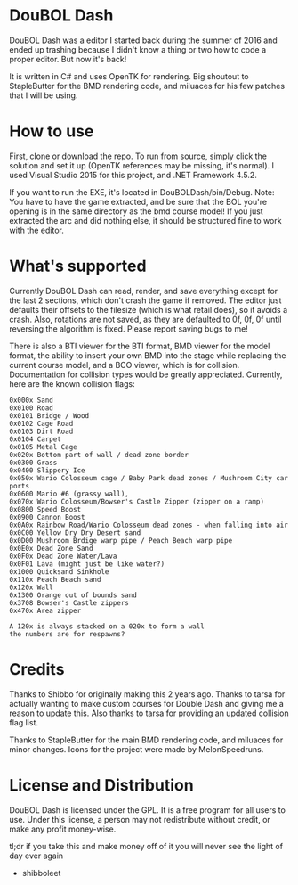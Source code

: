 # DouBOL Dash
DouBOL Dash was a editor I started back during the summer of 2016 and ended up trashing because I didn't know a thing or two how to code a proper editor. But now it's back!

It is written in C# and uses OpenTK for rendering. Big shoutout to StapleButter for the BMD rendering code, and miluaces for his few patches that I will be using.

# How to use
First, clone or download the repo. To run from source, simply click the solution and set it up (OpenTK references may be missing, it's normal). I used Visual Studio 2015 for this project, and .NET Framework 4.5.2.

If you want to run the EXE, it's located in DouBOLDash/bin/Debug. Note: You have to have the game extracted, and be sure that the BOL you're opening is in the same directory as the bmd course model! If you just extracted the arc and did nothing else, it should be structured fine to work with the editor.

# What's supported
Currently DouBOL Dash can read, render, and save everything except for the last 2 sections, which don't crash the game if removed. The editor just defaults their offsets to the filesize (which is what retail does), so it avoids a crash. Also, rotations are not saved, as they are defaulted to 0f, 0f, 0f until reversing the algorithm is fixed. Please report saving bugs to me!

There is also a BTI viewer for the BTI format, BMD viewer for the model format, the ability to insert your own BMD into the stage while replacing the current course model, and a BCO viewer, which is for collision. Documentation for collision types would be greatly appreciated. Currently, here are the known collision flags:

```
0x000x Sand
0x0100 Road
0x0101 Bridge / Wood
0x0102 Cage Road
0x0103 Dirt Road
0x0104 Carpet
0x0105 Metal Cage
0x020x Bottom part of wall / dead zone border
0x0300 Grass
0x0400 Slippery Ice
0x050x Wario Colosseum cage / Baby Park dead zones / Mushroom City car ports
0x0600 Mario #6 (grassy wall), 
0x070x Wario Colosseum/Bowser's Castle Zipper (zipper on a ramp)
0x0800 Speed Boost
0x0900 Cannon Boost
0x0A0x Rainbow Road/Wario Colosseum dead zones - when falling into air
0x0C00 Yellow Dry Dry Desert sand
0x0D00 Mushroom Brdige warp pipe / Peach Beach warp pipe
0x0E0x Dead Zone Sand
0x0F0x Dead Zone Water/Lava
0x0F01 Lava (might just be like water?)
0x1000 Quicksand Sinkhole
0x110x Peach Beach sand
0x120x Wall
0x1300 Orange out of bounds sand
0x3708 Bowser's Castle zippers
0x470x Area zipper

A 120x is always stacked on a 020x to form a wall
the numbers are for respawns?
```

# Credits
Thanks to Shibbo for originally making this 2 years ago.
Thanks to tarsa for actually wanting to make custom courses for Double Dash and giving me a reason to update this.
Also thanks to tarsa for providing an updated collision flag list.

Thanks to StapleButter for the main BMD rendering code, and miluaces for minor changes. Icons for the project were made by MelonSpeedruns.

# License and Distribution
DouBOL Dash is licensed under the GPL. It is a free program for all users to use. Under this license, a person may not redistribute without credit, or make any profit money-wise.


tl;dr if you take this and make money off of it you will never see the light of day ever again

- shibboleet
